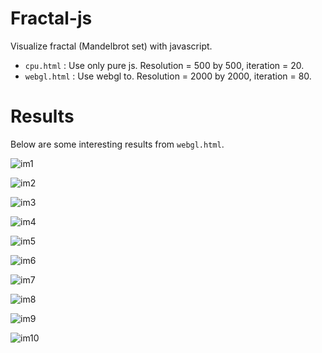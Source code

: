 # Fractal-js

Visualize fractal (Mandelbrot set) with javascript.

- `cpu.html` : Use only pure js. Resolution = 500 by 500, iteration = 20.
- `webgl.html` : Use webgl to. Resolution = 2000 by 2000, iteration = 80.

# Results

Below are some interesting results from `webgl.html`.

![im1](docs/imgs/im1.png)

![im2](docs/imgs/im2.png)

![im3](docs/imgs/im3.png)

![im4](docs/imgs/im4.png)

![im5](docs/imgs/im5.png)

![im6](docs/imgs/im6.png)

![im7](docs/imgs/im7.png)

![im8](docs/imgs/im8.png)

![im9](docs/imgs/im9.png)

![im10](docs/imgs/im10.png)